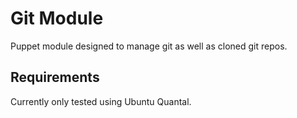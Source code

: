 # Git Module

Puppet module designed to manage git as well as cloned git repos.

## Requirements

Currently only tested using Ubuntu Quantal.